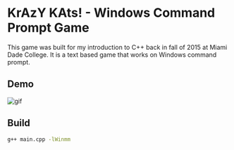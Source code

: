 # KrAzY KAts! - Windows Command Prompt Game

This game was built for my introduction to C++ back in fall of 2015 at Miami Dade College. It is a text based game that works on Windows command prompt.

## Demo
![gif](https://i.imgur.com/SsXR6H8.gif)

## Build
```bash
g++ main.cpp -lWinmm
```
